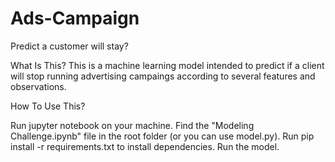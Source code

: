 # Ads-Campaign
Predict a customer will stay?

What Is This? This is a machine learning model intended to predict if a client will stop running advertising campaings according to several features and observations.

How To Use This?

Run jupyter notebook on your machine.
Find the "Modeling Challenge.ipynb" file in the root folder (or you can use model.py).
Run pip install -r requirements.txt to install dependencies.
Run the model.
